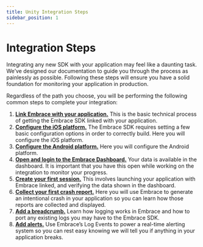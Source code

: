 ```yaml
---
title: Unity Integration Steps
sidebar_position: 1
---
```


# Integration Steps

Integrating any new SDK with your application may feel like a daunting task. We’ve designed our documentation to guide you through the process as painlessly as possible. Following these steps will ensure you have a solid foundation for monitoring your application in production.

Regardless of the path you choose, you will be performing the following common steps to complete your integration:

1. [**Link Embrace with your application.**](/unity/integration/linking-embrace) This is the basic technical process of getting the Embrace SDK linked with your application.
2. [**Configure the iOS platform.**](/unity/integration/configure-embrace-ios) The Embrace SDK requires setting a few basic configuration options in order to correctly build. Here you will configure the iOS platform.
3. [**Configure the Android platform.**](/unity/integration/configure-embrace-android) Here you will configure the Android platform.
4. [**Open and login to the Embrace Dashboard.**](/unity/integration/login-embrace-dashboard) Your data is available in the dashboard. It is important that you have this open while working on the integration to monitor your progress.
5. [**Create your first session.**](/unity/integration/session-reporting) This involves launching your application with Embrace linked, and verifying the data shown in the dashboard.
6. [**Collect your first crash report.**](/unity/integration/crash-report) Here you will use Embrace to generate an intentional crash in your application so you can learn how those reports are collected and displayed.
7. [**Add a breadcrumb.**](/unity/integration/breadcrumbs) Learn how logging works in Embrace and how to port any existing logs you may have to the Embrace SDK.
8. [**Add alerts.**](/unity/integration/log-message-api) Use Embrace’s Log Events to power a real-time alerting system so you can rest easy knowing we will tell you if anything in your application breaks.
